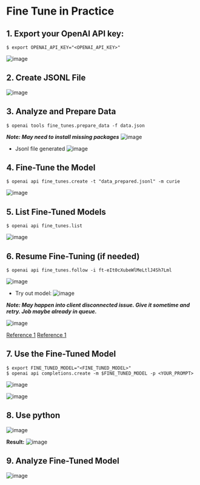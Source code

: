 # Fine Tune in Practice
## 1.	Export your OpenAI API key:
```
$ export OPENAI_API_KEY="<OPENAI_API_KEY>"
```
![image](https://github.com/SharonCao0920/fine-tune/assets/54694766/d2d19007-6fce-4379-b578-ca97dcdf6a31)

 
## 2.	Create JSONL File
![image](https://github.com/SharonCao0920/fine-tune/assets/54694766/83c3bece-0c13-4f39-8fb1-29b7408ebb3a)

 
## 3.	Analyze and Prepare Data
```
$ openai tools fine_tunes.prepare_data -f data.json
```
***Note: May need to install missing packages***
![image](https://github.com/SharonCao0920/fine-tune/assets/54694766/eec51a8a-a158-41a0-a9a7-6615ab362778)

* Jsonl file generated
![image](https://github.com/SharonCao0920/fine-tune/assets/54694766/38e81670-fd2c-4135-9dc9-53fa3727012f)

	 
## 4.	Fine-Tune the Model
```
$ openai api fine_tunes.create -t "data_prepared.jsonl" -m curie
```
![image](https://github.com/SharonCao0920/fine-tune/assets/54694766/ccbbd6fd-bc85-4ff5-85b0-fec66b265f00)


## 5.	List Fine-Tuned Models
```
$ openai api fine_tunes.list
```
 
![image](https://github.com/SharonCao0920/fine-tune/assets/54694766/037526b3-24a5-4042-a5cc-49abc0c923ae)

## 6.	Resume Fine-Tuning (if needed)
```
$ openai api fine_tunes.follow -i ft-eIt0cXubeWlMeLtlJ4Sh7Lml
```
![image](https://github.com/SharonCao0920/fine-tune/assets/54694766/38b70696-40bc-4a05-b9c6-ca2f2f59f5a8)

* Try out model:
![image](https://github.com/SharonCao0920/fine-tune/assets/54694766/96a67828-4251-4fd0-877e-30b58f7eabf4)

***Note:
May happen into client disconnected issue. Give it sometime and retry. Job maybe already in queue.***

![image](https://github.com/SharonCao0920/fine-tune/assets/54694766/9148bc19-7096-4ac6-b9c5-eede5a46cab1)

 
[Reference 1](https://community.openai.com/t/stream-interrupted-client-disconnected-while-fine-tuning-a-gpt-3-davinci-model/277694)
[Reference 1](https://community.openai.com/t/stream-interrupted-client-disconnected-during-fine-tunes-follow/70334/23)

## 7.	Use the Fine-Tuned Model
```
$ export FINE_TUNED_MODEL="<FINE_TUNED_MODEL>"
$ openai api completions.create -m $FINE_TUNED_MODEL -p <YOUR_PROMPT>
```
![image](https://github.com/SharonCao0920/fine-tune/assets/54694766/a5fa070b-08e0-442c-b099-1b0162a44864)

![image](https://github.com/SharonCao0920/fine-tune/assets/54694766/ddc8cf5e-4a71-48cc-b7b4-5e151bdc973e)

## 8.	Use python
![image](https://github.com/SharonCao0920/fine-tune/assets/54694766/fac7cf67-f14e-4285-9d14-0c85cb0e6c6d)

**Result:**
 ![image](https://github.com/SharonCao0920/fine-tune/assets/54694766/9ae89dc5-e44d-4e38-a9d2-cb499c8ef360)

## 9.	Analyze Fine-Tuned Model
![image](https://github.com/SharonCao0920/fine-tune/assets/54694766/06a94045-7bae-4369-938d-edd60b7c80ce)


